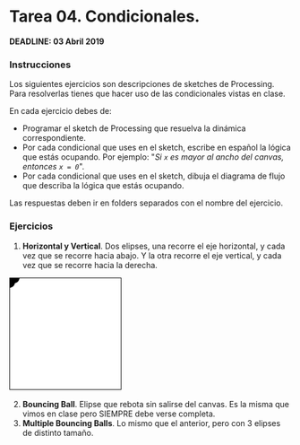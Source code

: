 # Tarea 04. Condicionales.

**DEADLINE: 03 Abril 2019**

### Instrucciones

Los siguientes ejercicios son descripciones de sketches de Processing. Para resolverlas tienes que hacer uso de las condicionales vistas en clase.

En cada ejercicio debes de:
  * Programar el sketch de Processing que resuelva la dinámica correspondiente.
  * Por cada condicional que uses en el sketch, escribe en español la lógica que estás ocupando.
  Por ejemplo: "_Si `x` es mayor al ancho del canvas, entonces `x = 0`_".
  * Por cada condicional que uses en el sketch, dibuja el diagrama de flujo que describa la lógica que estás ocupando.

Las respuestas deben ir en folders separados con el nombre del ejercicio.

### Ejercicios
1. **Horizontal y Vertical**. Dos elipses, una recorre el eje horizontal, y cada vez que se recorre hacia abajo. Y la otra recorre el eje vertical, y cada vez que se recorre hacia la derecha.

![vertical](verticalhorizontal.gif)

2. **Bouncing Ball**. Elipse que rebota sin salirse del canvas. Es la misma que vimos en clase pero SIEMPRE debe verse completa.
3. **Multiple Bouncing Balls**. Lo mismo que el anterior, pero con 3 elipses de distinto tamaño.
